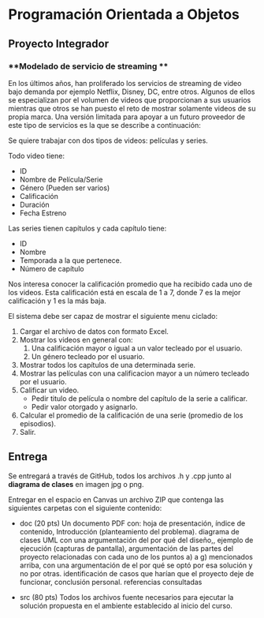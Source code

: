# Programación Orientada a Objetos 
## Proyecto Integrador

### **Modelado de servicio de streaming **

En los últimos años, han proliferado los servicios de streaming de video bajo demanda por ejemplo Netflix, Disney, DC, entre otros. Algunos de ellos se especializan por el volumen de videos que proporcionan a sus usuarios mientras que otros se han puesto el reto de mostrar solamente videos de su propia marca. Una versión limitada para apoyar a un futuro proveedor de este tipo de servicios es la que se describe a continuación:

Se quiere trabajar con dos tipos de videos: películas y series. 

Todo video tiene:

- ID
- Nombre de Película/Serie
- Género (Pueden ser varios)
- Calificación
- Duración 
- Fecha Estreno

Las series tienen capítulos y cada capítulo tiene:

- ID
- Nombre
- Temporada a la que pertenece.
- Número de capítulo

Nos interesa conocer la calificación promedio que ha recibido cada uno de los videos. Esta calificación está en escala de 1 a 7, donde 7 es la mejor calificación y 1 es la más baja.

El sistema debe ser capaz de mostrar el siguiente menu ciclado:

1. Cargar el archivo de datos con formato Excel.
2. Mostrar los videos en general con:
   1.  Una calificación mayor o igual a un valor tecleado por el usuario. 
   2.  Un género tecleado por el usuario.
3. Mostrar todos los capítulos de una determinada serie.
4. Mostrar las películas con una calificacion mayor a un número tecleado por el usuario.
5. Calificar un video.
   - Pedir titulo de película o nombre del capítulo de la serie a calificar.
   - Pedir valor otorgado y asignarlo.
6. Calcular el promedio de la calificación de una serie (promedio de los episodios).
7. Salir.


## Entrega

Se entregará a través de GitHub, todos los archivos .h y .cpp  junto al **diagrama de clases** en imagen jpg o png.

Entregar en el espacio en Canvas un archivo ZIP que contenga las siguientes carpetas con el siguiente contenido:

- doc       (20 pts)
      Un documento PDF con:
        hoja de presentación,
        índice de contenido,
        Introducción (planteamiento del problema).
        diagrama de clases UML con una argumentación del por qué del diseño,,
        ejemplo de ejecución (capturas de pantalla),
        argumentación de las partes del proyecto relacionadas con cada uno de los puntos a) a g) mencionados arriba, con una argumentación de el por qué se optó por esa solución y no por otras.
        identificación de casos que harían que el proyecto deje de funcionar,
        conclusión personal.
        referencias consultadas

- src       (80 pts)
         Todos los archivos fuente necesarios para ejecutar la solución propuesta en el ambiente establecido al inicio del curso.